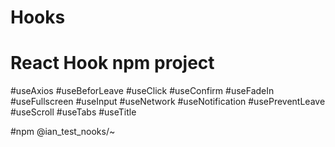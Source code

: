 # Hooks
# React Hook npm project

#useAxios
#useBeforLeave
#useClick
#useConfirm
#useFadeIn
#useFullscreen
#useInput
#useNetwork
#useNotification
#usePreventLeave
#useScroll
#useTabs
#useTitle

#npm @ian_test_nooks/~
